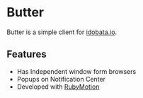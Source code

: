 # Butter

Butter is a simple client for [idobata.io](https://idobata.io/).

## Features

- Has Independent window form browsers
- Popups on Notification Center
- Developed with [RubyMotion](http://www.rubymotion.com/)

